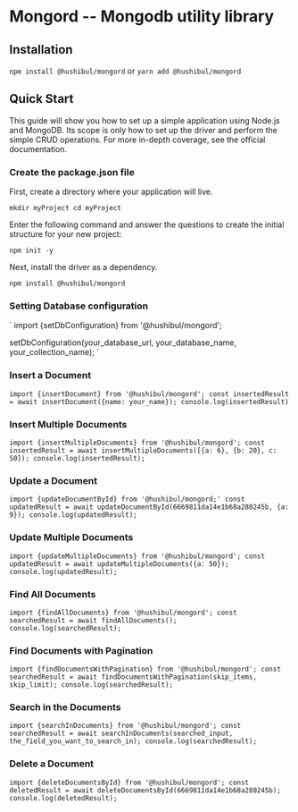 # Mongord -- Mongodb utility library

## Installation

`npm install @hushibul/mongord`
or
`yarn add @hushibul/mongord`

## Quick Start

This guide will show you how to set up a simple application using Node.js and MongoDB. Its scope is only how to set up the driver and perform the simple CRUD operations. For more in-depth coverage, see the official documentation.

### Create the **package.json** file

First, create a directory where your application will live.

`mkdir myProject
cd myProject`

Enter the following command and answer the questions to create the initial structure for your new project:

`npm init -y`

Next, install the driver as a dependency.

`npm install @hushibul/mongord`

### Setting Database configuration

`
import {setDbConfiguration} from '@hushibul/mongord';

setDbConfiguration(your_database_url, your_database_name, your_collection_name);
`

### Insert a Document

`import {insertDocument} from '@hushibul/mongord';
const insertedResult = await insertDocument({name: your_name});
console.log(insertedResult)`

### Insert Multiple Documents

`import {insertMultipleDocuments} from '@hushibul/mongord';
const insertedResult = await insertMultipleDocuments([{a: 6}, {b: 20}, c: 50]);
console.log(insertedResult);`

### Update a Document

`import {updateDocumentById} from '@hushibul/mongord;'
const updatedResult = await updateDocumentById(6669811da14e1b68a280245b, {a: 9});
console.log(updatedResult);
`

### Update Multiple Documents

`import {updateMultipleDocuments} from '@hushibul/mongord';
const updatedResult = await updateMultipleDocuments({a: 50});
console.log(updatedResult);`

### Find All Documents

`import {findAllDocuments} from '@hushibul/mongord';
const searchedResult = await findAllDocuments();
console.log(searchedResult);
`

### Find Documents with Pagination

`import {findDocumentsWithPagination} from '@hushibul/mongord';
const searchedResult = await findDocumentsWithPagination(skip_items, skip_limit);
console.log(searchedResult);`

### Search in the Documents

`import {searchInDocuments} from '@hushibul/mongord';
const searchedResult = await searchInDocuments(searched_input, the_field_you_want_to_search_in);
console.log(searchedResult);`

### Delete a Document

`import {deleteDocumentsById} from '@hushibul/mongord';
const deletedResult = await deleteDocumentsById(6669811da14e1b68a280245b);
console.log(deletedResult);`
